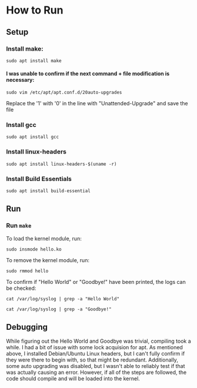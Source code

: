 # How to Run

## Setup

### Install make:
`sudo apt install make`

#### I was unable to confirm if the next command + file modification is necessary:

`sudo vim /etc/apt/apt.conf.d/20auto-upgrades`

Replace the '1' with '0' in the line with "Unattended-Upgrade" and save the file


### Install gcc
`sudo apt install gcc`

### Install linux-headers
`sudo apt install linux-headers-$(uname -r)`

### Install Build Essentials
`sudo apt install build-essential`

## Run

### Run `make`

To load the kernel module, run:

`sudo insmode hello.ko`

To remove the kernel module, run:

`sudo rmmod hello`


To confirm if "Hello World" or "Goodbye!" have been printed, the logs can be checked:

`cat /var/log/syslog | grep -a "Hello World"`

`cat /var/log/syslog | grep -a "Goodbye!"`


## Debugging

While figuring out the Hello World and Goodbye was trivial, compiling took a while. I had a bit of issue with some lock acquision for apt. As mentioned above, I installed Debian/Ubuntu Linux headers, but I can't fully confirm if they were there to begin with, so that might be redundant. Additionally, some auto upgrading was disabled, but I wasn't able to reliably test if that was actually causing an error. However, if all of the steps are followed, the code should compile and will be loaded into the kernel.